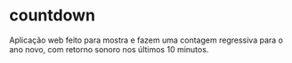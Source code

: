 # countdown
Aplicação web feito para mostra e fazem uma contagem regressiva para o ano novo, com retorno sonoro nos últimos 10 minutos.
